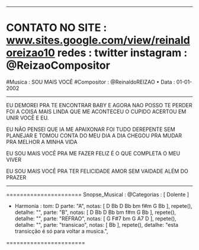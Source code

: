 
-----------------------------------------
CONTATO NO SITE : www.sites.google.com/view/reinaldoreizao10
redes : twitter instagram : @ReizaoCompositor
===
#Musica : SOU MAIS VOCÊ
#Compositor : @ReinaldoREIZAO
• Data :  01-01-2002

-----------------------------------------
EU DEMOREI PRA TE ENCONTRAR BABY
E AGORA NAO POSSO TE PERDER
FOI A COISA MAIS LINDA QUE ME ACONTECEU
O CUPIDO ACERTOU EM UNIR VOCÊ E EU.

EU NÃO PENSEI QUE IA ME APAIXONAR
FOI TUDO DEREPENTE SEM PLANEJAR
E TOMOU CONTA DO MEU DIA A DIA
CHEGOU PRA MUDAR PRA MELHOR A MINHA VIDA

EU SOU MAIS VOCÊ
PRA ME FAZER FELIZ
É O QUE COMPLETA O MEU VIVER

EU SOU MAIS VOCÊ
PRA TER FELICIDADE
AMOR SEM VAIDADE
ALÉM DO PRAZER

-----------------------------------------

======================
Snopse_Musical :
@Categorias : [ Dolente ]
* Harmonia :
tom: D
parte: "A", notas: [ D Bb D Bb bm f#m G Bb ], repete(), detalhe: "",
parte: "B", notas: [ D Bb D Bb bm f#m G Bb ], repete(), detalhe: "",
parte: "REFRAO", notas: [ G F#7 bm G A7 D ], repete(), detalhe: "",
parte: "transicao", notas: [ Bb ], repete(), detalhe: "esta transicção é só para voltar a musica.",

=======================